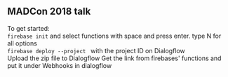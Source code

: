 ## MADCon 2018 talk  
To get started:   
`firebase init` and select functions with space and press enter. type N for all options  
`firebase deploy --project ` with the project ID on Dialogflow    
Upload the zip file to Dialogflow
Get the link from firebases' functions and put it under Webhooks in dialogflow
